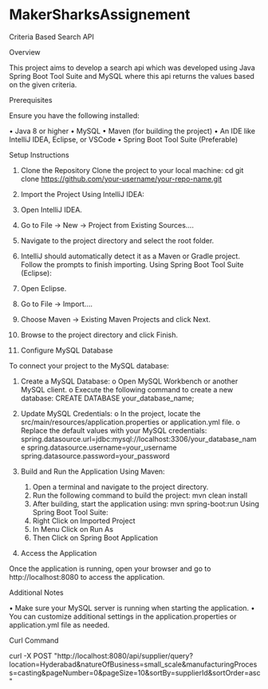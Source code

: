 # MakerSharksAssignement

Criteria Based Search API

Overview

This project aims to develop a search api which was developed using Java Spring Boot Tool Suite and MySQL where this api returns the values based on the given criteria.

Prerequisites

Ensure you have the following installed:

•	Java 8 or higher
•	MySQL
•	Maven (for building the project)
•	An IDE like IntelliJ IDEA, Eclipse, or VSCode
•	Spring Boot Tool Suite (Preferable)

Setup Instructions

1. Clone the Repository
Clone the project to your local machine:
cd <filedirectory>
git clone https://github.com/your-username/your-repo-name.git

2. Import the Project
Using IntelliJ IDEA:

 1.	Open IntelliJ IDEA.
 2.	Go to File -> New -> Project from Existing Sources....
 3.	Navigate to the project directory and select the root folder.
 4.	IntelliJ should automatically detect it as a Maven or Gradle project. Follow the prompts to finish importing.
Using Spring Boot Tool Suite (Eclipse):

 5.	Open Eclipse.
 6.	Go to File -> Import....
 7.	Choose Maven -> Existing Maven Projects and click Next.
 8.	Browse to the project directory and click Finish.
    

3. Configure MySQL Database

To connect your project to the MySQL database:

 1.	Create a MySQL Database:
  o	Open MySQL Workbench or another MySQL client.
  o	Execute the following command to create a new database:
  CREATE DATABASE your_database_name;

 2.	Update MySQL Credentials:
  o	In the project, locate the src/main/resources/application.properties or application.yml file.
  o	Replace the default values with your MySQL credentials:
   spring.datasource.url=jdbc:mysql://localhost:3306/your_database_name 
   spring.datasource.username=your_username
   spring.datasource.password=your_password

4. Build and Run the Application
   Using Maven:
   1. Open a terminal and navigate to the project directory.
   2. Run the following command to build the project:
             mvn clean install
   3. After building, start the application using:
       mvn spring-boot:run
   Using Spring Boot Tool Suite:
   1. Right Click on Imported Project 
   2. In Menu Click on Run As 
   3. Then Click on Spring Boot Application 

5. Access the Application

Once the application is running, open your browser and go to http://localhost:8080 to access the application.

Additional Notes

•	Make sure your MySQL server is running when starting the application.
•	You can customize additional settings in the application.properties or application.yml file as needed.

Curl Command

curl -X POST "http://localhost:8080/api/supplier/query?location=Hyderabad&natureOfBusiness=small_scale&manufacturingProcess=casting&pageNumber=0&pageSize=10&sortBy=supplierId&sortOrder=asc"

